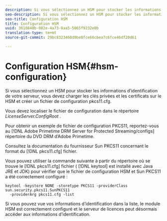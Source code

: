 ```yaml
---
description: Si vous sélectionnez un HSM pour stocker les informations d’identification de votre serveur, vous devez charger les clés privées et les certificats sur le HSM et créer un fichier de configuration pkcs11.cfg.
seo-description: Si vous sélectionnez un HSM pour stocker les informations d’identification de votre serveur, vous devez charger les clés privées et les certificats sur le HSM et créer un fichier de configuration pkcs11.cfg.
seo-title: Configuration HSM
title: Configuration HSM
uuid: 3610840b-082e-4a73-8aa5-5065f9232e0b
translation-type: tm+mt
source-git-commit: 29bc8323460d9be0fce66cbea7c6fce46df20d61

---
```



# Configuration HSM{#hsm-configuration}

Si vous sélectionnez un HSM pour stocker les informations d’identification de votre serveur, vous devez charger les clés privées et les certificats sur le HSM et créer un fichier de configuration pkcs11.cfg.

Vous devez localiser le fichier de configuration dans le répertoire *LicenseServer.ConfigRoot* .

Pour obtenir un exemple de fichier de configuration PKCS11, reportez-vous au [!DNL Adobe Primetime DRM Server for Protected Streaming/configs] répertoire du DVD DRM d’Adobe Primetime.

Consultez la documentation du fournisseur Sun PKCS11 concernant le format du [!DNL pkcs11.cfg] fichier.

Vous pouvez utiliser la commande suivante à partir du répertoire où se trouve le [!DNL pkcs11.cfg] fichier ( [!DNL keytool] est installé avec Java JRE et JDK) pour vérifier que le fichier de configuration HSM et Sun PKCS11 a été correctement configuré :

```
keytool -keystore NONE -storetype PKCS11 -providerClass sun.security.pkcs11.SunPKCS11 
  -providerArg pkcs11.cfg -list
```

Si vous pouvez vue vos informations d’identification dans la liste, le module HSM est correctement configuré et le serveur de licences peut désormais accéder aux informations d’identification.
